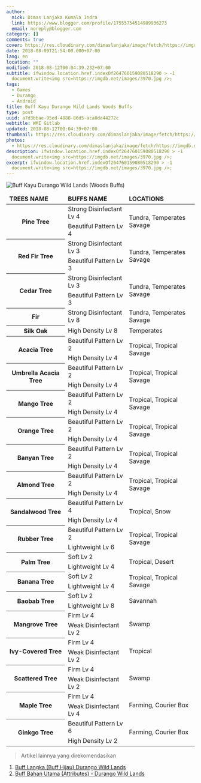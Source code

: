 ```yaml
---
author:
  nick: Dimas Lanjaka Kumala Indra
  link: https://www.blogger.com/profile/17555754514989936273
  email: noreply@blogger.com
category: []
comments: true
cover: https://res.cloudinary.com/dimaslanjaka/image/fetch/https://imgdb.net/images/3970.jpg
date: 2018-08-09T21:54:00.000+07:00
lang: en
location: ""
modified: 2018-08-12T00:04:39.232+07:00
subtitle: ifwindow.location.href.indexOf264760159080518290 > -1
  document.write<img src=https://imgdb.net/images/3970.jpg />;
tags:
  - Games
  - Durango
  - Android
title: Buff Kayu Durango Wild Lands Woods Buffs
type: post
uuid: a7d3bbae-95ed-4888-86d5-aca8da44272c
webtitle: WMI Gitlab
updated: 2018-08-12T00:04:39+07:00
thumbnail: https://res.cloudinary.com/dimaslanjaka/image/fetch/https://imgdb.net/images/3970.jpg
photos:
  - https://res.cloudinary.com/dimaslanjaka/image/fetch/https://imgdb.net/images/3970.jpg
description: ifwindow.location.href.indexOf264760159080518290 > -1
  document.write<img src=https://imgdb.net/images/3970.jpg />;
excerpt: ifwindow.location.href.indexOf264760159080518290 > -1
  document.write<img src=https://imgdb.net/images/3970.jpg />;
---
```


<div id="noclick" class="noclick"><script>if(window.location.href.indexOf("264760159080518290") > -1) {        document.write('<img src="https://imgdb.net/images/3970.jpg" />');     } else {        document.write('<img src="https://imgdb.net/images/3970.jpg" id="blur" />');     } </script><noscript><img src="https://res.cloudinary.com/dimaslanjaka/image/fetch/https://imgdb.net/images/3970.jpg" title="Buff Kayu Durango Wild Lands (Woods Buffs)" alt="Buff Kayu Durango Wild Lands (Woods Buffs)"></noscript></div> <table class="w3-table w3-border w3-center">  <thead>  <tr>    <td class="w3-center w3-red">Trees Name</td>    <td class="w3-center w3-red">Buffs Name</td>    <td class="w3-center w3-red">Locations</td>  </tr>    </thead>  <tbody>  <tr>    <th rowspan="2">Pine Tree</th>    <td>Strong Disinfectant Lv 4</td>    <td rowspan="2" class="w3-center">Tundra, Temperates Savage</td>  </tr>  <tr>    <td>Beautiful Pattern Lv 4</td>  </tr>       <tr>    <th rowspan="2" class="">Red Fir Tree</th>    <td>Strong Disinfectant Lv 3</td>    <td rowspan="2" class="w3-center">Tundra, Temperates Savage</td>  </tr>  <tr>    <td>Beautiful Pattern Lv 3</td>  </tr>        <tr>    <th rowspan="2">Cedar Tree</th>    <td>Strong Disinfectant Lv 3</td>    <td rowspan="2" class="w3-center">Tundra, Temperates Savage</td>  </tr>  <tr>    <td>Beautiful Pattern Lv 3</td>  </tr>        <tr>    <th class="">Fir</th>    <td>Strong Disinfectant Lv 8</td>    <td class="w3-center">Tundra, Temperates Savage</td>  </tr>        <tr>    <th class="">Silk Oak</th>    <td>High Density Lv 8</td>    <td class="w3-center">Temperates</td>  </tr>    <tr>    <th rowspan="2">acacia Tree</th>    <td>Beautiful Pattern Lv 2</td>    <td rowspan="2" class="w3-center">tropical, tropical Savage</td>  </tr>  <tr>    <td>High density Lv 4</td>  </tr>   <tr>    <th rowspan="2">umbrella acacia Tree</th>    <td>Beautiful Pattern Lv 2</td>    <td rowspan="2" class="w3-center">tropical, tropical Savage</td>  </tr>  <tr>    <td>High density Lv 4</td>  </tr>   <tr>    <th rowspan="2">mango Tree</th>    <td>Beautiful Pattern Lv 2</td>    <td rowspan="2" class="w3-center">tropical, tropical Savage</td>  </tr>  <tr>    <td>High density Lv 4</td>  </tr>   <tr>    <th rowspan="2">orange Tree</th>    <td>Beautiful Pattern Lv 2</td>    <td rowspan="2" class="w3-center">tropical, tropical Savage</td>  </tr>  <tr>    <td>High density Lv 4</td>  </tr>   <tr>    <th rowspan="2">banyan Tree</th>    <td>Beautiful Pattern Lv 2</td>    <td rowspan="2" class="w3-center">tropical, tropical Savage</td>  </tr>  <tr>    <td>High density Lv 4</td>  </tr>   <tr>    <th rowspan="2">almond Tree</th>    <td>Beautiful Pattern Lv 2</td>    <td rowspan="2" class="w3-center">tropical, tropical Savage</td>  </tr>  <tr>    <td>High density Lv 4</td>  </tr>   <tr>    <th rowspan="2">sandalwood Tree</th>    <td>Beautiful Pattern Lv 4</td>    <td rowspan="2" class="w3-center">tropical, snow</td>  </tr>  <tr>    <td>High density Lv 4</td>  </tr>   <tr>    <th rowspan="2">rubber Tree</th>    <td>Beautiful Pattern Lv 2</td>    <td rowspan="2" class="w3-center">tropical, tropical Savage</td>  </tr>  <tr>    <td>lightweight Lv 6</td>  </tr>   <tr>    <th rowspan="2">palm Tree</th>    <td>soft Lv 2</td>    <td rowspan="2" class="w3-center">tropical, desert</td>  </tr>  <tr>    <td>lightweight Lv 4</td>  </tr>  <tr>    <th rowspan="2">banana Tree</th>    <td>soft Lv 2</td>    <td rowspan="2" class="w3-center">tropical, tropical Savage</td>  </tr>  <tr>    <td>lightweight Lv 4</td>  </tr>  <tr>    <th rowspan="2">baobab Tree</th>    <td>soft Lv 2</td>    <td rowspan="2" class="w3-center">Savannah</td>  </tr>  <tr>    <td>lightweight Lv 8</td>  </tr>  <tr>    <th rowspan="2">mangrove Tree</th>    <td>Firm Lv 4</td>    <td rowspan="2" class="w3-center">swamp</td>  </tr>  <tr>    <td>weak disinfectant Lv 2</td>  </tr> <tr>    <th rowspan="2">ivy-covered Tree</th>    <td>Firm Lv 4</td>    <td rowspan="2" class="w3-center">Tropical</td>  </tr>  <tr>    <td>weak disinfectant Lv 2</td>  </tr> <tr>    <th rowspan="2">scattered Tree</th>    <td>Firm Lv 4</td>    <td rowspan="2" class="w3-center">swamp</td>  </tr>  <tr>    <td>weak disinfectant Lv 2</td>  </tr> <tr>    <th rowspan="2">maple Tree</th>    <td>Firm Lv 4</td>    <td rowspan="2" class="w3-center">farming, courier box</td>  </tr>  <tr>    <td>weak disinfectant Lv 4</td>  </tr> <tr>    <th rowspan="2">ginkgo Tree</th>    <td>beautiful pattern Lv 6</td>    <td rowspan="2" class="w3-center">farming, courier box</td>  </tr>  <tr>    <td>high density Lv 2</td>  </tr>    </tbody></table>  <div><blockquote>Artikel lainnya yang direkomendasikan</blockquote><ol> <!--li><a href="https://web-manajemen.blogspot.com/2018/08/buff-kayu-durango-wild-lands-english.html" title="Buff Kayu Durango Wild Lands" alt="Woods buff Durango Wild Lands" rel="follow">Buff Kayu Durango Wild Lands Terbaru</a></li--> <li><a href="https://web-manajemen.blogspot.com/2018/06/buff-langka-durango-wild-lands.html" title="Buff Langka (Buff Hijau) Durango Wild Lands" alt="Buff Langka (Buff Hijau) Durango Wild Lands" rel="follow">Buff Langka (Buff Hijau) Durango Wild Lands</a></li> <li><a href="https://web-manajemen.blogspot.com/2018/06/buff-bahan-utama-attributes-durango.html" title="Buff Bahan Utama (Attributes) - Durango Wild Lands" alt="Buff Bahan Utama (Attributes) - Durango Wild Lands" rel="follow">Buff Bahan Utama (Attributes) - Durango Wild Lands</a></li> </ol></div> <style>img#blur {     -webkit-filter: blur(5px); /* Safari 6.0 - 9.0 */     filter: blur(5px); } table tbody *{ text-transform: capitalize; } table thead *{ text-transform: uppercase; font-weight: bold; } </style>